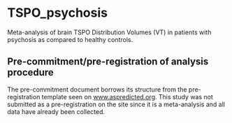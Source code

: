 # TSPO_psychosis
Meta-analysis of brain TSPO Distribution Volumes (VT) in patients with psychosis as compared to healthy controls. 


## Pre-commitment/pre-registration of analysis procedure 
The pre-commitment document borrows its structure from the pre-registration template seen on www.aspredicted.org. This study was not submitted as a pre-registration on the site since it is a meta-analysis and all data have already been collected. 
